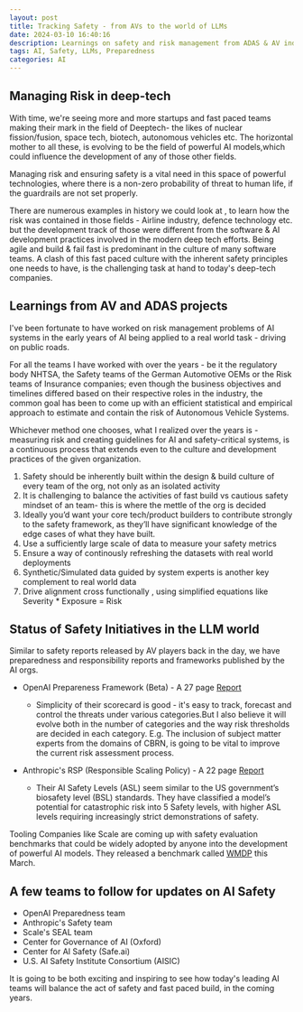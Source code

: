 ```yaml
---
layout: post
title: Tracking Safety - from AVs to the world of LLMs 
date: 2024-03-10 16:40:16
description: Learnings on safety and risk management from ADAS & AV industry, and an analysis of what's happening with LLMs 
tags: AI, Safety, LLMs, Preparedness
categories: AI 
---
```


## Managing Risk in deep-tech  

With time, we're seeing more and more startups and fast paced teams making their mark in the field of Deeptech- the likes of nuclear fission/fusion, space tech, biotech, autonomous vehicles etc. The horizontal mother to all these, is evolving to be the field of powerful AI models,which could influence the development of any of those other fields. 

Managing risk and ensuring safety is a vital need in this space of powerful technologies, where there is a non-zero probability of threat to human life, if the guardrails are not set properly. 

There are numerous examples in history we could look at , to learn how the risk was contained in those fields -  Airline industry, defence technology etc. but the development track of those were different from the software & AI development practices involved in the modern deep tech efforts. Being agile and build & fail fast is predominant in the culture of many software teams. A clash of this fast paced culture with the inherent safety principles one needs to have, is the challenging task at hand to today's deep-tech companies. 

## Learnings from AV and ADAS projects 

I've been fortunate to have worked on risk management problems of AI systems in the early years of AI being applied to a real world task - driving on public roads. 

For all the teams I have worked with over the years - be it the regulatory body NHTSA, the Safety teams of the German Automotive OEMs or the Risk teams of Insurance companies; even though the business objectives and timelines differed based on their respective roles in the industry, the common goal has been to come up with an efficient statistical and empirical approach to estimate and contain the risk of Autonomous Vehicle Systems. 

Whichever method one chooses, what I realized over the years is - measuring risk and creating guidelines for AI and safety-critical systems, is a continuous process that extends even to the culture and development practices of the given organization. 

1. Safety should be inherently built within the design & build culture of every team of the org, not only as an isolated activity 
1. It is challenging to balance the activities of fast build vs cautious safety mindset of an team- this is where the mettle of the org is decided 
1. Ideally you’d want your core tech/product builders to contribute strongly to the safety framework, as they’ll have significant knowledge of the edge cases of what they have built. 
1. Use a sufficiently large scale of data to measure your safety metrics
1. Ensure a way of continously refreshing the datasets with real world deployments 
1. Synthetic/Simulated data guided by system experts is another key complement to real world data 
1. Drive alignment cross functionally , using simplified equations like Severity * Exposure = Risk  


## Status of Safety Initiatives in the LLM world 

Similar to safety reports released by AV players back in the day, we have preparedness and responsibility reports and frameworks published by the AI orgs. 
- OpenAI Prepareness Framework (Beta) - A 27 page [Report](https://cdn.openai.com/openai-preparedness-framework-beta.pdf)  
  - Simplicity of their scorecard is good - it's easy to track, forecast and control the threats under various categories.But I also believe it will evolve both in the number of categories and the way risk thresholds are decided in each category. E.g. The inclusion of subject matter experts from the domains of CBRN, is going to be vital to improve the current risk assessment process. 

- Anthropic's RSP (Responsible Scaling Policy) - A 22 page [Report](https://www-cdn.anthropic.com/1adf000c8f675958c2ee23805d91aaade1cd4613/responsible-scaling-policy.pdf) 
  - Their AI Safety Levels (ASL) seem similar to the US government’s biosafety level (BSL) standards. They have classified a model’s potential for catastrophic risk into 5 Safety levels, with higher ASL levels requiring increasingly strict demonstrations of safety. 

Tooling Companies like Scale are coming up with safety evaluation benchmarks that could be widely adopted by anyone into the development of powerful AI models. They released a benchmark called [WMDP](https://scale.com/blog/measuring-mitigating-risk-wmdp) this March.


## A few teams to follow for updates on AI Safety 

- OpenAI Preparedness team 
- Anthropic's Safety team
- Scale's SEAL team 
- Center for Governance of AI (Oxford)
- Center for AI Safety (Safe.ai)
- U.S. AI Safety Institute Consortium (AISIC)

It is going to be both exciting and inspiring to see how today's leading AI teams will balance the act of safety and fast paced build, in the coming years.  